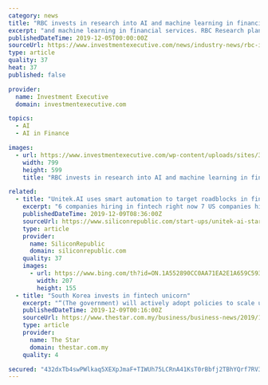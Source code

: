 ```yaml
---
category: news
title: "RBC invests in research into AI and machine learning in financial services"
excerpt: "and machine learning in financial services. RBC Research plans to open a new lab in Edmonton as part of an initiative to work with the University of Alberta’s (UofA) Alberta Machine Intelligence Institute (Amii) on research into AI and machine learning."
publishedDateTime: 2019-12-05T00:00:00Z
sourceUrl: https://www.investmentexecutive.com/news/industry-news/rbc-invests-in-research-into-ai-and-machine-learning-in-financial-services/
type: article
quality: 37
heat: 37
published: false

provider:
  name: Investment Executive
  domain: investmentexecutive.com

topics:
  - AI
  - AI in Finance

images:
  - url: https://www.investmentexecutive.com/wp-content/uploads/sites/3/2017/12/AI_concept.htmlcharsetutf-8
    width: 799
    height: 599
    title: "RBC invests in research into AI and machine learning in financial services"

related:
  - title: "Unitek.AI uses smart automation to target roadblocks in financial services"
    excerpt: "6 companies hiring in fintech right now 7 US companies hiring in Ireland right now 7 of the coolest science jobs in the world Thinking about a career in marketing? An analytical mind is helpful OneLogin to hire 30 people as it unveils Dublin EMEA HQ New Smithstown Light Engineering facility to bring 60 jobs to Shannon"
    publishedDateTime: 2019-12-09T08:36:00Z
    sourceUrl: https://www.siliconrepublic.com/start-ups/unitek-ai-startup-fintech-financial-services
    type: article
    provider:
      name: SiliconRepublic
      domain: siliconrepublic.com
    quality: 37
    images:
      - url: https://www.bing.com/th?id=ON.1A552890CC0AA71EA2E1A659C593005D
        width: 207
        height: 155
  - title: "South Korea invests in fintech unicorn"
    excerpt: "“(The government) will actively adopt policies to scale up and advance the fintech ecosystem both quantitatively and qualitatively ... Korea’s big data market has expanded 70% since 2016 and its AI tech sales by 90%. In April this year, the nation became a global pioneer in commercialising 5G network services. Investments in new ventures ..."
    publishedDateTime: 2019-12-09T00:16:00Z
    sourceUrl: https://www.thestar.com.my/business/business-news/2019/12/09/south-korea-invests-in-fintech-unicorn
    type: article
    provider:
      name: The Star
      domain: thestar.com.my
    quality: 4

secured: "432dxTb4swPWlkaq5XEXpJmaF+TIWUh75LCRnA41KsT0rBbfj2TBhYQrf7RV3CPwmqyHfYqpkFarbF7RK432+RIhnGlWh/zyOaRnbwgp09n0q3xi149W/bhbiVifLl2XQUYT0HpAevaA37nvSO54VZcI/hI7BWV3KzyNR6mpzcS+mtyH9sViEtSbB/BLps/t/R5fj/kFV56dH/s398DVhvfzdFqiCdppHY527huJlcIBHMBEXgJUkLiQS2LjgYjFEOuHPkevOenNH/GkwGj3TA==;xAqPILmA7TfTM6Go5B4KaQ=="
---
```


